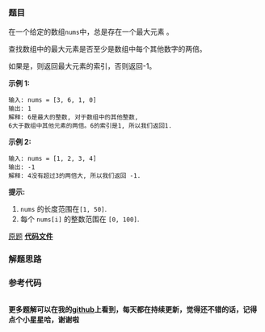### 题目
在一个给定的数组`nums`中，总是存在一个最大元素 。

查找数组中的最大元素是否至少是数组中每个其他数字的两倍。

如果是，则返回最大元素的索引，否则返回-1。

**示例 1:**

    
    
    输入: nums = [3, 6, 1, 0]
    输出: 1
    解释: 6是最大的整数, 对于数组中的其他整数,
    6大于数组中其他元素的两倍。6的索引是1, 所以我们返回1.
    



**示例 2:**

    
    
    输入: nums = [1, 2, 3, 4]
    输出: -1
    解释: 4没有超过3的两倍大, 所以我们返回 -1.
    



**提示:**

  1. `nums` 的长度范围在`[1, 50]`.
  2. 每个 `nums[i]` 的整数范围在 `[0, 100]`.

[原题](https://leetcode-cn.com/problems/largest-number-at-least-twice-of-others/)    **[代码文件]()**


### 解题思路




### 参考代码

```go


```




**更多题解可以在我的[github](https://github.com/LZH139/leetcode_Go)上看到，每天都在持续更新，觉得还不错的话，记得点个小星星哈，谢谢啦**
